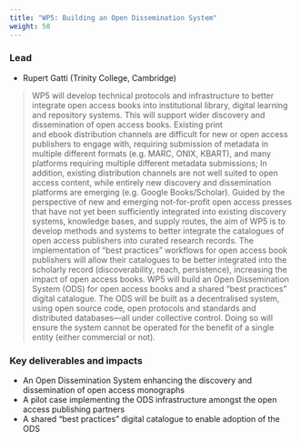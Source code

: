 ```yaml
---
title: "WP5: Building an Open Dissemination System"
weight: 50
---
```


### Lead

* Rupert Gatti (Trinity College, Cambridge) 

> WP5 will develop technical protocols and infrastructure to better integrate open  access books into institutional library, digital learning and repository systems. This will support wider discovery and dissemination of open access books. Existing print and ebook distribution channels are difficult for new or open access publishers to engage with, requiring submission of metadata in multiple different formats (e.g. MARC, ONIX, KBART), and many platforms requiring multiple different metadata submissions; In addition, existing distribution channels are not well suited to open access content, while entirely new discovery and dissemination platforms are emerging (e.g. Google Books/Scholar). Guided by the perspective of new and emerging not-for-profit open access presses that have not yet been sufficiently integrated into existing discovery systems, knowledge bases, and supply routes, the aim of WP5 is to develop methods and systems to better integrate the catalogues of open access publishers into curated research records. The implementation of “best practices” workflows for open access book publishers will allow their catalogues to be better integrated into the scholarly record (discoverability, reach, persistence), increasing the impact of open access books. WP5 will build an Open Dissemination System (ODS) for open access books and a shared “best practices” digital catalogue. The ODS will be built as a decentralised system, using open source code, open protocols and standards and distributed databases—all under collective control. Doing so will ensure the system cannot be operated for the benefit of a single entity (either commercial or not).

### Key deliverables and impacts 

* An Open Dissemination System enhancing the discovery and dissemination of open access monographs
* A pilot case implementing the ODS infrastructure amongst the open access publishing partners
* A shared “best practices” digital catalogue to enable adoption of the ODS
